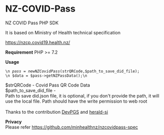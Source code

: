 # NZ-COVID-Pass
NZ COVID Pass PHP SDK

It is based on Ministry of Health technical specification

https://nzcp.covid19.health.nz/

<b>Requirement</b>
PHP >= 7.2 

<b>Usage</b>

<code>\n
$pass = new NZCovidPass($strQRCode,$path_to_save_did_file);
  \n
$data = $pass->getNZPassData();\n
</code>

$strQRCode - Covid Pass QR Code Data<br/>
$path_to_save_did_file - <br/>
Path to save did.json file, it is optional, if you don't provide the path, it will use the local file.
Path should have the write permission to web root
<br/><br/>
Thanks to the contribution
<a href="https://github.com/DevPGS" target="_a">DevPGS</a> and
<a href="https://github.com/herald-si" target="_a">herald-si</a> 


<b>Privacy</b><br/>
Please refer https://github.com/minhealthnz/nzcovidpass-spec

